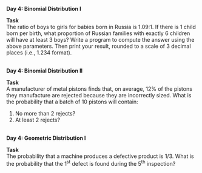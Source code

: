**Day 4: Binomial Distribution I** <br>

**Task**	<br>
The ratio of boys to girls for babies born in Russia is 1.09:1. If there is 1 child born per birth, what proportion of
Russian families with exactly 6 children will have at least 3 boys?
Write a program to compute the answer using the above parameters. Then print your result, rounded to a scale of 3 decimal
places (i.e., 1.234 format).


<br>**Day 4: Binomial Distribution II** <br>

**Task**	<br>
A manufacturer of metal pistons finds that, on average, 12% of the pistons they manufacture are rejected because they are
incorrectly sized. What is the probability that a batch of 10 pistons will contain:

1. No more than 2 rejects?
2. At least 2 rejects?

<br>**Day 4: Geometric Distribution I**<br>

**Task**	<br>
The probability that a machine produces a defective product is 1/3. What is the probability that the 1<sup>st</sup> defect
is found during the 5<sup>th</sup> inspection?
